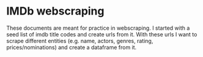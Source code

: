 # IMDb webscraping
These documents are meant for practice in webscraping. I started with a seed list of imdb title codes and create urls from it. With these urls I want to scrape different entities (e.g. name, actors, genres, rating, prices/nominations) and create a dataframe from it.
